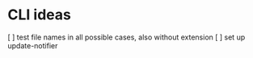 # CLI ideas

[ ] test file names in all possible cases, also without extension
[ ] set up update-notifier
